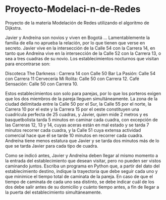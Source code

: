 # Proyecto-Modelaci-n-de-Redes
Proyecto de la materia Modelación de Redes utilizando el algoritmo de Dijkstra.

Javier y Andreína son novios y viven en Bogotá … Lamentablemente la familia de ella no aprueba la relación, por lo que tienen que verse en secreto.  Javier vive en la intersección de la Calle 54 con la Carrera 14, en tanto que Andreína vive en la intersección de la Calle 52 con la Carrera 13, o sea a tres cuadras de su novio. Los establecimientos nocturnos que visitan para encontrarse son:

Discoteca The Darkness : Carrera 14 con Calle 50
Bar La Pasión: Calle 54 con Carrera 11
Cervecería Mi Rolita: Calle 50 con Carrera 12.
Café Sensación: Calle 50 con Carrera 10.

Estos establecimientos son solo para parejas, por lo que los porteros exigen que los dos miembros de la pareja lleguen simultáneamente. La zona de la ciudad delimitada entre la Calle 50 por el Sur, la Calle 55 por el norte, la Carrera 10 por el este y la Carrera 15 por el oeste constituyen una cuadrícula perfecta de 25 cuadras, y Javier, quien mide 2 metros y es basquetbolista tarda 5 minutos en caminar cada cuadra, con excepción de las Carreras 12, 13 y 14, cuyas aceras están en mal estado y se tarda 7 minutos recorrer cada cuadra, y la Calle 51 cuya extensa actividad comercial hace que él se tarde 10 minutos en recorrer cada cuadra. Andreína tiene menos estatura que Javier y se tarda dos minutos más de lo que se tarda Javier para cada tipo de cuadra.

Como se indicó antes, Javier y Andreína deben llegar al mismo momento a la entrada del establecimiento que desean visitar, pero no pueden ser vistos caminando juntos. Escriba un programa en Python que, a partir del dato del establecimiento destino, indique la trayectoria  que debe seguir cada uno y que minimice el tiempo total de caminata de la pareja. En caso de que el tiempo de caminata de cada uno sea distinto, se debe indicar cuál de los dos debe salir antes de su domicilio y cuánto tiempo antes, a fin de llegar a la puerta del establecimiento simultáneamente.
